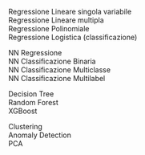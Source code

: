 Regressione Lineare singola variabile  
Regressione Lineare multipla  
Regressione Polinomiale  
Regressione Logistica (classificazione)  

NN Regressione  
NN Classificazione Binaria  
NN Classificazione Multiclasse  
NN Classificazione Multilabel  

Decision Tree  
Random Forest  
XGBoost  

Clustering  
Anomaly Detection  
PCA  
